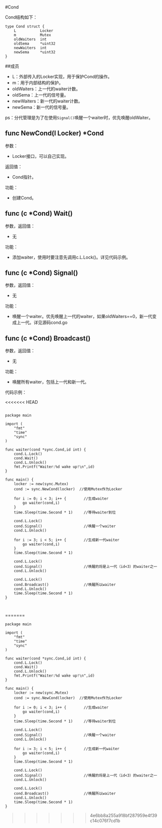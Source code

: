 #Cond

Cond结构如下：

	type Cond struct {
		L			Locker
		m			Mutex
		oldWaiters	int
		oldSema		*uint32
		newWaiters	int
		newSema		*uint32
	}
	
##成员

-	L：外部传入的Locker实现，用于保护Cond的操作。
-	m：用于内部结构的保护。
-	oldWaiters：上一代的waiter计数。
-	oldSema：上一代的信号量。
-	newWaiters：新一代的waiter计数。
-	newSema：新一代的信号量。

ps：分代管理是为了在使用`Signal()`唤醒一个waiter时，优先唤醒oldWaiter。

## func NewCond(l Locker) *Cond

参数：

-	Locker接口，可以自己实现。

返回值：

-	Cond指针。

功能：

-	创建Cond。

## func (c *Cond) Wait()

参数，返回值：

-	无

功能：

-	添加waiter，使用时要注意先调用c.L.Lock()。详见代码示例。

## func (c *Cond) Signal()

参数，返回值：

-	无

功能：

-	唤醒一个waiter。优先唤醒上一代的waiter，如果oldWaiters==0，新一代变成上一代。详见源码cond.go

## func (c *Cond) Broadcast()

参数，返回值：

-	无

功能：

-	唤醒所有waiter，包括上一代和新一代。


代码示例：

<<<<<<< HEAD
<pre><code>
package main

import (
    "fmt"
    "time"
    "sync"
)

func waiter(cond *sync.Cond,id int) {
    cond.L.Lock()
    cond.Wait()
    cond.L.Unlock()
    fmt.Printf("Waiter:%d wake up!\n",id)
}

func main() {
    locker := new(sync.Mutex)
    cond := sync.NewCond(locker)  //使用Mutex作为Locker
    
    for i := 0; i < 3; i++ {		//生成waiter
        go waiter(cond,i)
    }
    time.Sleep(time.Second * 1)		//等待waiter到位

    cond.L.Lock()
    cond.Signal()					//唤醒一个waiter
    cond.L.Unlock()

    for i := 3; i < 5; i++ {		//生成新一代waiter
        go waiter(cond,i)
    }
    time.Sleep(time.Second * 1)

    cond.L.Lock()
    cond.Signal()					//唤醒的将是上一代（id<3）的waiter之一
    cond.L.Unlock()

    cond.L.Lock()
    cond.Broadcast()				//唤醒所以waiter
    cond.L.Unlock()
    time.Sleep(time.Second * 1)
}


</code></pre>
=======

	package main

	import (
    	"fmt"
    	"time"
    	"sync"
	)

	func waiter(cond *sync.Cond,id int) {
    	cond.L.Lock()
    	cond.Wait()
    	cond.L.Unlock()
    	fmt.Printf("Waiter:%d wake up!\n",id)
	}

	func main() {
    	locker := new(sync.Mutex)
    	cond := sync.NewCond(locker)  //使用Mutex作为Locker
    
    	for i := 0; i < 3; i++ {		//生成waiter
        	go waiter(cond,i)
    	}
    	time.Sleep(time.Second * 1)		//等待waiter到位

    	cond.L.Lock()
    	cond.Signal()					//唤醒一个waiter
    	cond.L.Unlock()

    	for i := 3; i < 5; i++ {		//生成新一代waiter
        	go waiter(cond,i)
    	}
    	time.Sleep(time.Second * 1)

    	cond.L.Lock()
    	cond.Signal()					//唤醒的将是上一代（id<3）的waiter之一
    	cond.L.Unlock()

    	cond.L.Lock()
    	cond.Broadcast()				//唤醒所以waiter
    	cond.L.Unlock()
    	time.Sleep(time.Second * 1)
	}
>>>>>>> 4e6bb8a255a918bf287959e4f39c14c076f7cd1b
